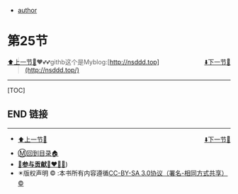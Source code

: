 + [author](github.com)

# 第25节

<div><a href = '24' style='float:left'>⬆️上一节🔗</a><a href = '26' style='float: right'>⬇️下一节🔗</a></div>

> ❤️💕💕githb这个是Myblog:[http://nsddd.top](http://nsddd.top/)
---
[TOC]





## END 链接
---
<ul><li><div><a href = '24' style='float:left'>⬆️上一节🔗</a><a href = '26' style='float: right'>⬇️下一节🔗</a></div></li></ul>

+ [Ⓜ️回到目录🏠](../README.md)
+ [**🫵参与贡献💞❤️‍🔥💖**](https://nsddd.top/archives/contributors))
+ ✴️版权声明 &copy; :本书所有内容遵循[CC-BY-SA 3.0协议（署名-相同方式共享）&copy;](http://zh.wikipedia.org/wiki/Wikipedia:CC-by-sa-3.0协议文本) 
